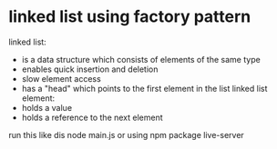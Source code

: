 # linked list using factory pattern

linked list: 
- is a data structure which consists of elements of the same type
- enables quick insertion and deletion
- slow element access
- has a "head" which points to the first element in the list
linked list element:
- holds a value
- holds a reference to the next element

run this like dis
node main.js
or
using npm package live-server
